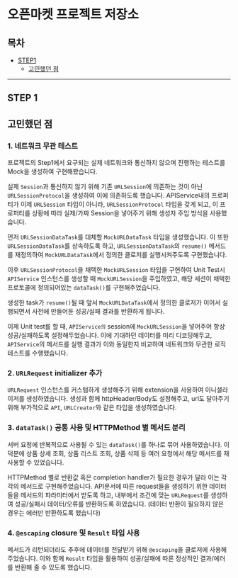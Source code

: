 # 오픈마켓 프로젝트 저장소

## 목차 

- [STEP1](#step-1)
    - [고민했던 점](#고민했던-점)

---

## STEP 1

## 고민했던 점 

### 1. 네트워크 무관 테스트

프로젝트의 Step1에서 요구되는 실제 네트워크와 통신하지 않으며 진행하는 테스트를  Mock을 생성하여 구현해봤습니다.

실제 `Session`과 통신하지 않기 위해 기존 `URLSession`에 의존하는 것이 아닌 `URLSessionProtocol`을 생성하여 이에 의존하도록 했습니다. APIService내의 프로퍼티가 이제 `URLSession` 타입이 아니라, `URLSessionProtocol` 타입을 갖게 되고, 이 프로퍼티를 상황에 따라 실제/가짜 Session을 넣어주기 위해 생성자 주입 방식을 사용했습니다. 

먼저 `URLSessionDataTask`를 대체할 `MockURLDataTask` 타입을 생성했습니다. 이 또한 `URLSessionDataTask`를 상속하도록 하고, `URLSessionDataTask`의 `resume()` 메서드를 재정의하여 `MockURLDataTask`에서 정의한 클로저를 실행시켜주도록 구현했습니다. 

이후 `URLSessionProtocol`을 채택한 `MockURLSession` 타입을 구현하여 Unit Test시 `APIService` 인스턴스를 생성할 때 `MockURLSession`을 주입하였고, 해당 세션이 채택한 프로토콜에 정의되어있는 `dataTask()`를 구현해주었습니다.

생성한 task가 `resume()`될 때 앞서 `MockURLDataTask`에서 정의한 클로저가 이어서 실행되면서 사전에 만들어둔 성공/실패 결과를 반환하게 됩니다. 

이제 Unit test를 할 때, `APIService의` session에 `MockURLSession`을 넣어주어 항상 성공/실패하도록 설정해두었습니다. 이에 기대하던 데이터를 미리 디코딩해두고, `APIService`의 메서드를 실행 결과가 이와 동일한지 비교하여 네트워크와 무관한 로직 테스트를 수행했습니다. 


### 2. `URLRequest` initializer 추가 

`URLRequest` 인스턴스를 커스텀하게 생성해주기 위해 extension을 사용하여 이니셜라이저를 생성하였습니다. 생성과 함께 httpHeader/Body도 설정해주고, url도 달아주기 위해 부가적으로 `API`, `URLCreator`와 같은 타입을 생성하였습니다.

### 3. `dataTask()` 공통 사용 및 HTTPMethod 별 메서드 분리 

서버 요청에 반복적으로 사용될 수 있는 `dataTask()`를 하나로 묶어 사용하였습니다. 이 덕분에 상품 상세 조회, 상품 리스트 조회, 상품 삭제 등 여러 요청에서 해당 메서드를 재사용할 수 있었습니다.

HTTPMethod 별로 반환값 혹은 completion handler가 필요한 경우가 달라 이는 각각의 메서드로 구현해주었습니다. API문서에 따른 request들을 생성하기 위한 데이터들을 메서드의 파라미터에서 받도록 하고, 내부에서 조건에 맞는 `URLRequest`를 생성하여 성공/실패시 데이터/오류를 반환하도록 하였습니다. (데이터 반환이 필요하지 않은 경우는 에러만 반환하도록 했습니다)


### 4. `@escaping` closure 및 `Result` 타입 사용 

메서드가 리턴되더라도 추후에 데이터를 전달받기 위해 `@escaping`을 클로저에 사용해주었습니다. 이와 함께 `Result` 타입을 활용하여 성공/실패에 따른 정상적인 결과/에러를 반환해 줄 수 있도록 했습니다. 


